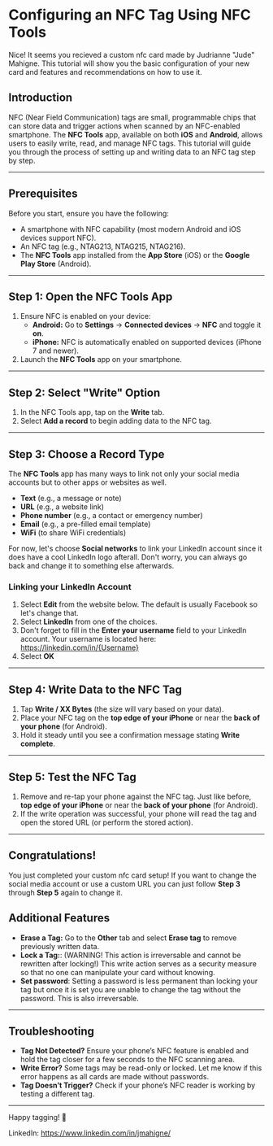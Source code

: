 # Configuring an NFC Tag Using NFC Tools

Nice! It seems you recieved a custom nfc card made by Judrianne "Jude" Mahigne. This tutorial will show you the basic configuration of your new card and features and recommendations on how to use it. 

## Introduction
NFC (Near Field Communication) tags are small, programmable chips that can store data and trigger actions when scanned by an NFC-enabled smartphone. The **NFC Tools** app, available on both **iOS** and **Android**, allows users to easily write, read, and manage NFC tags. This tutorial will guide you through the process of setting up and writing data to an NFC tag step by step.

---

## Prerequisites
Before you start, ensure you have the following:
- A smartphone with NFC capability (most modern Android and iOS devices support NFC).
- An NFC tag (e.g., NTAG213, NTAG215, NTAG216).
- The **NFC Tools** app installed from the **App Store** (iOS) or the **Google Play Store** (Android).

---

## Step 1: Open the NFC Tools App
1. Ensure NFC is enabled on your device:
   - **Android:** Go to **Settings** → **Connected devices** → **NFC** and toggle it **on**.
   - **iPhone:** NFC is automatically enabled on supported devices (iPhone 7 and newer).
2. Launch the **NFC Tools** app on your smartphone.

---

## Step 2: Select "Write" Option
1. In the NFC Tools app, tap on the **Write** tab.
2. Select **Add a record** to begin adding data to the NFC tag.

---

## Step 3: Choose a Record Type
The **NFC Tools** app has many ways to link not only your social media accounts but to other apps or websites as well.
- **Text** (e.g., a message or note)
- **URL** (e.g., a website link)
- **Phone number** (e.g., a contact or emergency number)
- **Email** (e.g., a pre-filled email template)
- **WiFi** (to share WiFi credentials)

For now, let's choose **Social networks** to link your LinkedIn account since it does have a cool LinkedIn logo afterall. Don't worry, you can always go back and change it to something else afterwards.

### Linking your LinkedIn Account
1. Select **Edit** from the website below. The default is usually Facebook so let's change that.
2. Select **LinkedIn** from one of the choices.
3. Don't forget to fill in the **Enter your username** field to your LinkedIn account. Your username is located here: https://linkedin.com/in/{Username}
4. Select **OK**

---

## Step 4: Write Data to the NFC Tag
1. Tap **Write / XX Bytes** (the size will vary based on your data).
2. Place your NFC tag on the **top edge of your iPhone** or near the **back of your phone** (for Android).
3. Hold it steady until you see a confirmation message stating **Write complete**.

---

## Step 5: Test the NFC Tag
1. Remove and re-tap your phone against the NFC tag. Just like before, **top edge of your iPhone** or near the **back of your phone** (for Android).
2. If the write operation was successful, your phone will read the tag and open the stored URL (or perform the stored action).

---

## Congratulations!
You just completed your custom nfc card setup! If you want to change the social media account or use a custom URL you can just follow **Step 3** through **Step 5** again to change it.

## Additional Features
- **Erase a Tag:** Go to the **Other** tab and select **Erase tag** to remove previously written data.
- **Lock a Tag:**: (WARNING! This action is irreversable and cannot be rewritten after locking!) This write action serves as a security measure so that no one can manipulate your card without knowing.
- **Set password**: Setting a password is less permanent than locking your tag but once it is set you are unable to change the tag without the password. This is also irreversable.

---

## Troubleshooting
- **Tag Not Detected?** Ensure your phone’s NFC feature is enabled and hold the tag closer for a few seconds to the NFC scanning area.
- **Write Error?** Some tags may be read-only or locked. Let me know if this error happens as all cards are made without passwords.
- **Tag Doesn’t Trigger?** Check if your phone’s NFC reader is working by testing a different tag.

---

Happy tagging! 🎉

LinkedIn: https://www.linkedin.com/in/jmahigne/